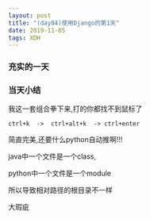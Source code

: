 ```yaml
---  
layout: post  
title: "(day84)使用Django的第1天"   
date: 2019-11-05
tags: XDH    
---  
```


### 充实的一天

### 当天小结

我这一套组合拳下来,打的你都找不到鼠标了
```
ctrl+k  ->  ctrl+alt+k  -> ctrl+enter
```
简直完美,还要什么python自动推啊!!!

java中一个文件是一个class,

python中一个文件是一个module

所以导致相对路径的根目录不一样

大瑕疵
